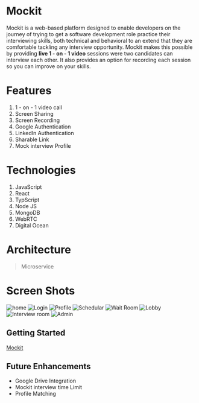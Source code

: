 # Mockit

Mockit is a web-based platform designed to enable developers on the journey of trying to get a software development role practice their interviewing skills, both technical and behavioral to an extend that they are comfortable tackling any interview opportunity. Mockit makes this possible by providing **live 1 - on - 1 video** sessions were two candidates can interview each other. It also provides an option for recording each session so you can improve on your skills.

# Features

1. 1 - on - 1 video call
2. Screen Sharing
3. Screen Recording
4. Google Authentication
5. LinkedIn Authentication
6. Sharable Link
7. Mock interview Profile

# Technologies

1. JavaScript
2. React
3. TypScript
4. Node JS
5. MongoDB
6. WebRTC
7. Digital Ocean

# Architecture

> Microservice

# Screen Shots

![home](https://trello.com/1/cards/619cece15279324bac4a889f/attachments/619cecf88431711c2afbf867/download/home.PNG)
![Login](https://trello.com/1/cards/619cece15279324bac4a889f/attachments/619ced3765b2047619ec1522/download/login.PNG)
![Profile](https://trello.com/1/cards/619cece15279324bac4a889f/attachments/619ced0ae9c6021b4159a93b/download/profile.PNG)
![Schedular](https://trello.com/1/cards/619cece15279324bac4a889f/attachments/619ced18e746af0ca06831e3/download/schedular.PNG)
![Wait Room](https://trello.com/1/cards/619cece15279324bac4a889f/attachments/619ced255c6cd42c77ee073a/download/lobby.PNG)
![Lobby](https://trello.com/1/cards/619cece15279324bac4a889f/attachments/619ced4bb70d814312227aac/download/wait.PNG)
![Interview room](https://trello.com/1/cards/619cece15279324bac4a889f/attachments/619ced63fff9ad33fd53ec2f/download/room.PNG)
![Admin](https://trello.com/1/cards/619cece15279324bac4a889f/attachments/619ced7282f0e920b97af2a1/download/admin.PNG)

## Getting Started

[Mockit](https://mockit.org)

## Future Enhancements

- Google Drive Integration
- Mockit interview time Limit
- Profile Matching
